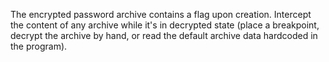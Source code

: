 The encrypted password archive contains a flag upon creation. Intercept the content of any archive while it's in decrypted state (place a breakpoint, decrypt the archive by hand, or read the default archive data hardcoded in the program).
